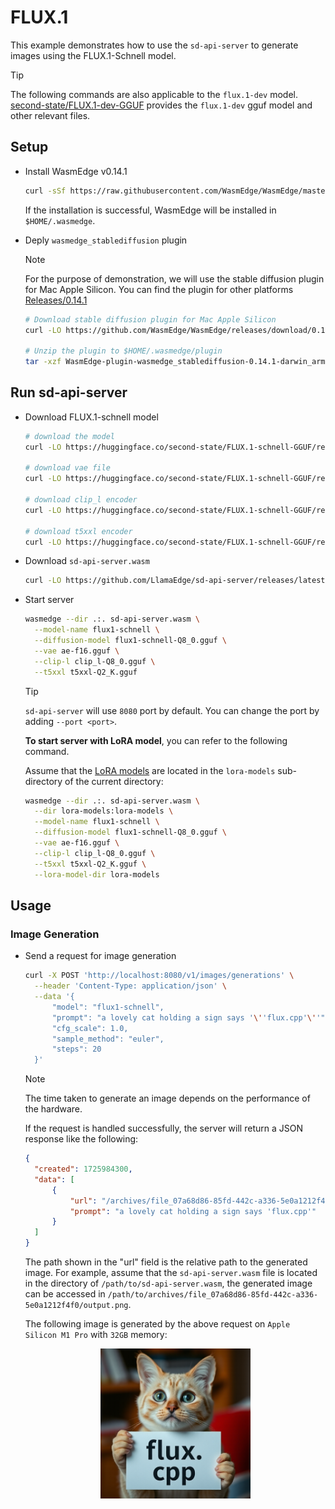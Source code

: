 # FLUX.1

This example demonstrates how to use the `sd-api-server` to generate images using the FLUX.1-Schnell model.

> [!TIP]
> The following commands are also applicable to the `flux.1-dev` model. [second-state/FLUX.1-dev-GGUF](https://huggingface.co/second-state/FLUX.1-dev-GGUF) provides the `flux.1-dev` gguf model and other relevant files.

## Setup

- Install WasmEdge v0.14.1

  ```bash
  curl -sSf https://raw.githubusercontent.com/WasmEdge/WasmEdge/master/utils/install_v2.sh | bash -s -- -v 0.14.1
  ```

  If the installation is successful, WasmEdge will be installed in `$HOME/.wasmedge`.

- Deply `wasmedge_stablediffusion` plugin

  > [!NOTE]
  > For the purpose of demonstration, we will use the stable diffusion plugin for Mac Apple Silicon. You can find the plugin for other platforms [Releases/0.14.1](https://github.com/WasmEdge/WasmEdge/releases/tag/0.14.1)

  ```bash
  # Download stable diffusion plugin for Mac Apple Silicon
  curl -LO https://github.com/WasmEdge/WasmEdge/releases/download/0.14.1/WasmEdge-plugin-wasmedge_stablediffusion-0.14.1-darwin_arm64.tar.gz

  # Unzip the plugin to $HOME/.wasmedge/plugin
  tar -xzf WasmEdge-plugin-wasmedge_stablediffusion-0.14.1-darwin_arm64.tar.gz -C $HOME/.wasmedge/plugin
  ```

## Run sd-api-server

- Download FLUX.1-schnell model

  ```bash
  # download the model
  curl -LO https://huggingface.co/second-state/FLUX.1-schnell-GGUF/resolve/main/flux1-schnell-Q8_0.gguf

  # download vae file
  curl -LO https://huggingface.co/second-state/FLUX.1-schnell-GGUF/resolve/main/ae-f16.gguf

  # download clip_l encoder
  curl -LO https://huggingface.co/second-state/FLUX.1-schnell-GGUF/resolve/main/clip_l-Q8_0.gguf

  # download t5xxl encoder
  curl -LO https://huggingface.co/second-state/FLUX.1-schnell-GGUF/resolve/main/t5xxl-Q2_K.gguf
  ```

- Download `sd-api-server.wasm`

  ```bash
  curl -LO https://github.com/LlamaEdge/sd-api-server/releases/latest/download/sd-api-server.wasm
  ```

- Start server

  ```bash
  wasmedge --dir .:. sd-api-server.wasm \
    --model-name flux1-schnell \
    --diffusion-model flux1-schnell-Q8_0.gguf \
    --vae ae-f16.gguf \
    --clip-l clip_l-Q8_0.gguf \
    --t5xxl t5xxl-Q2_K.gguf
  ```

  > [!TIP]
  > `sd-api-server` will use `8080` port by default. You can change the port by adding `--port <port>`.

  **To start server with LoRA model**, you can refer to the following command.

  Assume that the [LoRA models](https://huggingface.co/XLabs-AI/flux-lora-collection/tree/main) are located in the `lora-models` sub-directory of the current directory:

    ```bash
    wasmedge --dir .:. sd-api-server.wasm \
      --dir lora-models:lora-models \
      --model-name flux1-schnell \
      --diffusion-model flux1-schnell-Q8_0.gguf \
      --vae ae-f16.gguf \
      --clip-l clip_l-Q8_0.gguf \
      --t5xxl t5xxl-Q2_K.gguf \
      --lora-model-dir lora-models
    ```

## Usage

### Image Generation

- Send a request for image generation

  ```bash
  curl -X POST 'http://localhost:8080/v1/images/generations' \
    --header 'Content-Type: application/json' \
    --data '{
        "model": "flux1-schnell",
        "prompt": "a lovely cat holding a sign says '\''flux.cpp'\''",
        "cfg_scale": 1.0,
        "sample_method": "euler",
        "steps": 20
    }'
  ```

  > [!NOTE]
  > The time taken to generate an image depends on the performance of the hardware.

  If the request is handled successfully, the server will return a JSON response like the following:

  ```json
  {
    "created": 1725984300,
    "data": [
        {
            "url": "/archives/file_07a68d86-85fd-442c-a336-5e0a1212f4f0/output.png",
            "prompt": "a lovely cat holding a sign says 'flux.cpp'"
        }
    ]
  }
  ```

  The path shown in the "url" field is the relative path to the generated image. For example, assume that the `sd-api-server.wasm` file is located in the directory of `/path/to/sd-api-server.wasm`, the generated image can be accessed in `/path/to/archives/file_07a68d86-85fd-442c-a336-5e0a1212f4f0/output.png`.

  The following image is generated by the above request on `Apple Silicon M1 Pro` with `32GB` memory:

  <div align=center>
  <img src="../image/cat_flux.png" alt="A cute baby sea otter with blue eyes" width="50%" />
  </div>
